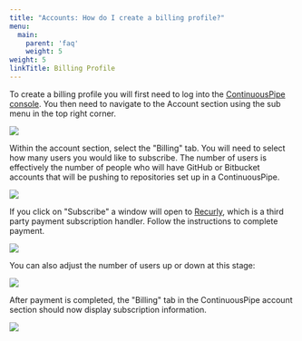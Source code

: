 ```yaml
---
title: "Accounts: How do I create a billing profile?"
menu:
  main:
    parent: 'faq'
    weight: 5
weight: 5
linkTitle: Billing Profile
---
```

To create a billing profile you will first need to log into the [ContinuousPipe console](https://your-ui.example.com/). You then need to navigate to the Account section using the sub menu in the top right corner. 

![](/docs/images/faq/billing-account-menu.png)

Within the account section, select the "Billing" tab. You will need to select how many users you would like to subscribe. The number of users is effectively the number of people who will have GitHub or Bitbucket accounts that will be pushing to repositories set up in a ContinuousPipe.

![](/docs/images/faq/billing-create-subscription.png)

If you click on "Subscribe" a window will open to [Recurly](https://recurly.com/), which is a third party payment subscription handler. Follow the instructions to complete payment.

![](/docs/images/faq/billing-recurly-interface.png)

You can also adjust the number of users up or down at this stage:

![](/docs/images/faq/billing-adjust-users.png)

After payment is completed, the "Billing" tab in the ContinuousPipe account section should now display subscription information.

![](/docs/images/faq/billing-display-subscription.png)